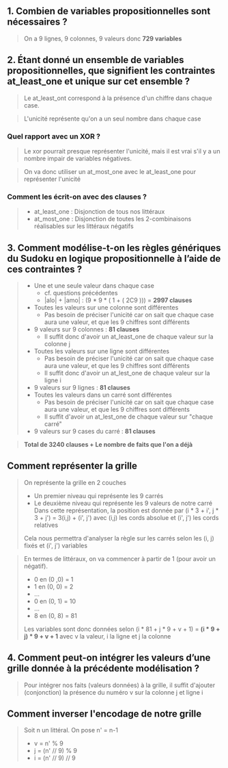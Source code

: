 ## 1. Combien de variables propositionnelles sont nécessaires ?
> On a 9 lignes, 9 colonnes, 9 valeurs donc **729 variables**

## 2. Étant donné un ensemble de variables propositionnelles, que signifient les contraintes at_least_one et unique sur cet ensemble ? 
> Le at_least_ont correspond à la présence d'un chiffre dans chaque case.

> L'unicité représente qu'on a un seul nombre dans chaque case

### Quel rapport avec un XOR ? 
> Le xor pourrait presque représenter l'unicité, mais il est vrai s'il y a un nombre impair de variables négatives. 

> On va donc utiliser un at_most_one avec le at_least_one pour représenter l'unicité

### Comment les écrit-on avec des clauses ?
> - at_least_one : Disjonction de tous nos littéraux
> - at_most_one : Disjonction de toutes les 2-combinaisons réalisables sur les littéraux négatifs

## 3. Comment modélise-t-on les règles génériques du Sudoku en logique propositionnelle à l’aide de ces contraintes ?
> - Une et une seule valeur dans chaque case
>   - cf. questions précédentes
>   - |alo| + |amo| : (9 * 9 * ( 1 + ( 2C9 ))) = **2997 clauses**
> - Toutes les valeurs sur une colonne sont différentes
>   - Pas besoin de préciser l'unicité car on sait que chaque case aura une valeur, et que les 9 chiffres sont différents
> - 9 valeurs sur 9 colonnes : **81 clauses**
>   - Il suffit donc d'avoir un at_least_one de chaque valeur sur la colonne j
> - Toutes les valeurs sur une ligne sont différentes
>   - Pas besoin de préciser l'unicité car on sait que chaque case aura une valeur, et que les 9 chiffres sont différents
>   - Il suffit donc d'avoir un at_lest_one de chaque valeur sur la ligne i
> - 9 valeurs sur 9 lignes : **81 clauses**
> - Toutes les valeurs dans un carré sont différentes
>   - Pas besoin de préciser l'unicité car on sait que chaque case aura une valeur, et que les 9 chiffres sont différents
>   - Il suffit d'avoir un at_lest_one de chaque valeur sur "chaque carré"
> - 9 valeurs sur 9 cases du carré : **81 clauses**

> **Total de 3240 clauses + Le nombre de faits que l'on a déjà**

## Comment représenter la grille
> On représente la grille en 2 couches
> - Un premier niveau qui représente les 9 carrés
> - Le deuxième niveau qui représente les 9 valeurs de notre carré
Dans cette représentation, la position est donnée par (i * 3 + i', j * 3 + j') = 3(i,j) + (i', j') avec (i,j) les cords absolue et (i', j') les cords relatives
> 
> Cela nous permettra d'analyser la règle sur les carrés selon les (i, j) fixés et (i', j') variables

> En termes de littéraux, on va commencer à partir de 1 (pour avoir un négatif).
> - 0 en (0 ,0) = 1
> - 1 en (0, 0) = 2
> - ...
> - 0 en (0, 1) = 10
> - ...
> - 8 en (0, 8) = 81
>
> Les variables sont donc données selon (i * 81 + j * 9 + v + 1) = **(i * 9 + j) * 9 + v + 1** avec v la valeur, i la ligne et j la colonne

## 4. Comment peut-on intégrer les valeurs d’une grille donnée à la précédente modélisation ?
> Pour intégrer nos faits (valeurs données) à la grille, il suffit d'ajouter (conjonction) la présence du numéro v sur la colonne j et ligne i

## Comment inverser l'encodage de notre grille
> Soit n un littéral. On pose n' = n-1
> - v = n' % 9
> - j = (n' // 9) % 9
> - i = (n' // 9) // 9